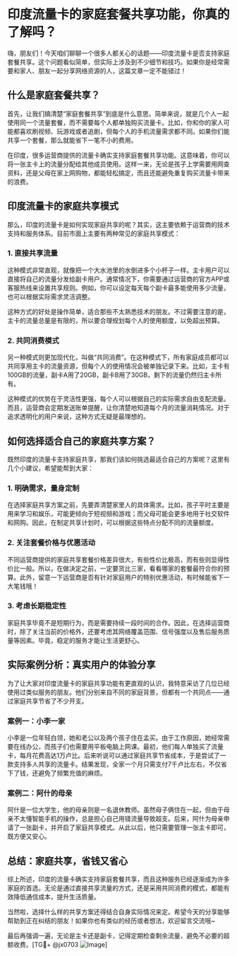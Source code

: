 # 印度流量卡的家庭套餐共享功能，你真的了解吗？

嗨，朋友们！今天咱们聊聊一个很多人都关心的话题——印度流量卡是否支持家庭套餐共享。这个问题看似简单，但实际上涉及到不少细节和技巧。如果你是经常需要和家人、朋友一起分享网络资源的人，这篇文章一定不能错过！

## 什么是家庭套餐共享？

首先，让我们搞清楚“家庭套餐共享”到底是什么意思。简单来说，就是几个人一起使用同一个流量套餐，而不需要每个人都单独购买流量卡。比如，你和你的家人可能都喜欢刷视频、玩游戏或者追剧，但每个人的手机流量需求都不同。如果你们能共享一个套餐，那么就能省下一笔不小的费用。

在印度，很多运营商提供的流量卡确实支持家庭套餐共享功能。这意味着，你可以将一张主卡上的流量分配给其他成员使用。这样一来，无论是孩子上学需要用网查资料，还是父母在家上网购物，都能轻松搞定，而且还能避免重复购买流量卡带来的浪费。

## 印度流量卡的家庭共享模式

那么，印度的流量卡是如何实现家庭共享的呢？其实，这主要依赖于运营商的技术支持和服务体系。目前市面上主要有两种常见的家庭共享模式：

### 1. **直接共享流量**
   这种模式非常直观，就像把一个大水池里的水倒进多个小杯子一样。主卡用户可以直接将自己的流量分发给副卡用户。通常情况下，你需要通过运营商的官方APP或客服热线来设置共享规则。例如，你可以设定每天每个副卡最多能使用多少流量，也可以根据实际需求灵活调整。

   这种方式的好处是操作简单，适合那些不太熟悉技术的朋友。不过需要注意的是，主卡的流量总量是有限的，所以要合理规划每个人的使用额度，以免超出预算。

### 2. **共同消费模式**
   另一种模式则更加现代化，叫做“共同消费”。在这种模式下，所有家庭成员都可以共同享用主卡的流量资源，但每个人的使用情况会被单独记录下来。比如，主卡有100GB的流量，副卡A用了20GB，副卡B用了30GB，剩下的流量仍然归主卡所有。

   这种模式的优势在于灵活性更强，每个人可以根据自己的实际需求自由支配流量。而且，运营商会定期发送账单提醒，让你清楚地知道每个月的流量消耗情况。对于追求透明化的用户来说，这种方式无疑是最理想的。

## 如何选择适合自己的家庭共享方案？

既然印度的流量卡支持家庭共享，那我们该如何挑选最适合自己的方案呢？这里有几个小建议，希望能帮到大家：

### 1. **明确需求，量身定制**
   在选择家庭共享方案之前，先要弄清楚家里人的具体需求。比如，孩子平时主要是用来学习和娱乐，可能更倾向于短视频和游戏；而父母可能会更多地用于社交软件和网购。因此，在制定共享计划时，可以根据这些特点分配不同的流量额度。

### 2. **关注套餐价格与优惠活动**
   不同运营商提供的家庭共享套餐价格差异很大，有些性价比极高，而有些则显得性价比一般。所以，在做决定之前，一定要货比三家，看看哪家的套餐最符合你的预算。此外，留意一下运营商是否有针对家庭用户的特别优惠活动，有时候能省下一大笔钱哦！

### 3. **考虑长期稳定性**
   家庭共享毕竟不是短期行为，而是需要持续一段时间的合作。因此，在选择运营商时，除了关注当前的价格外，还要考虑其网络覆盖范围、信号强度以及售后服务质量等因素。毕竟，稳定的服务才能让生活更舒心。

## 实际案例分析：真实用户的体验分享

为了让大家对印度流量卡的家庭共享功能有更直观的认识，我特意采访了几位已经使用过类似服务的朋友。他们分别来自不同的家庭背景，但都有一个共同点——通过家庭共享节省了不少开支。

### 案例一：小李一家
小李是一位年轻白领，她和老公以及两个孩子住在孟买。由于工作原因，她经常需要在线办公，而孩子们也需要用平板电脑上网课。最初，他们每人单独买了流量卡，每月花费高达1万卢比。后来听说可以通过家庭共享节省成本，于是尝试了一款支持多人共享的流量卡。结果发现，全家一个月只需支付7千卢比左右，不仅省下了钱，还避免了频繁充值的麻烦。

### 案例二：阿什的母亲
阿什是一位大学生，他的母亲则是一名退休教师。虽然母子俩住在一起，但由于母亲不太懂智能手机的操作，总是担心自己用错流量导致超支。后来，阿什为母亲申请了一张副卡，并开启了家庭共享模式。从此以后，他只需要管理一张主卡即可，既方便又安心。

## 总结：家庭共享，省钱又省心

综上所述，印度的流量卡确实支持家庭套餐共享，而且这种服务已经逐渐成为许多家庭的首选。无论是通过直接共享流量的方式，还是采用共同消费的模式，都能有效降低通信成本，提升生活质量。

当然啦，选择什么样的共享方案还得结合自身实际情况来定。希望今天的分享能够帮助到正在纠结的朋友！如果你也有类似的经历或者想法，欢迎留言交流哦~

最后再强调一遍，无论是主卡还是副卡，记得定期检查剩余流量，避免不必要的超额收费。[TG💪+ @jx0703 ![Image](https://github.com/user-attachments/assets/dbca1d08-cadb-493c-b0ec-ad6f7a83f270)]